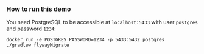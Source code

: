 ### How to run this demo
You need PostgreSQL to be accessible at `localhost:5433` with user `postgres` and password `1234`:
```shell
docker run -e POSTGRES_PASSWORD=1234 -p 5433:5432 postgres
./gradlew flywayMigrate
```
